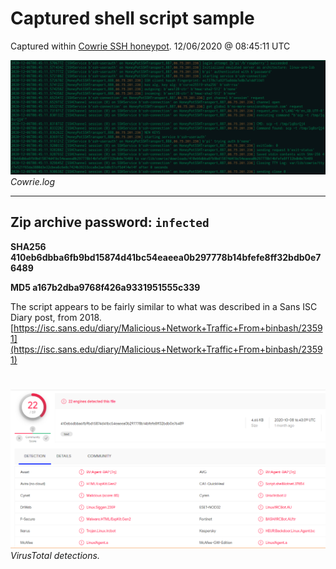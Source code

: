 # Captured shell script sample
Captured within [Cowrie SSH honeypot](https://github.com/cowrie/cowrie). 12/06/2020 @ 08:45:11 UTC

![](images/log.png)
*Cowrie.log*


----
Zip archive password: `infected`
----

**SHA256 410eb6dbba6fb9bd15874d41bc54eaeea0b297778b14bfefe8ff32bdb0e76489**

**MD5 	a167b2dba9768f426a9331951555c339**


The script appears to be fairly similar to what was described in a Sans ISC Diary post, from 2018. [https://isc.sans.edu/diary/Malicious+Network+Traffic+From+binbash/23591](https://isc.sans.edu/diary/Malicious+Network+Traffic+From+binbash/23591)


#

![](images/virustotal.png)
*VirusTotal detections.*
